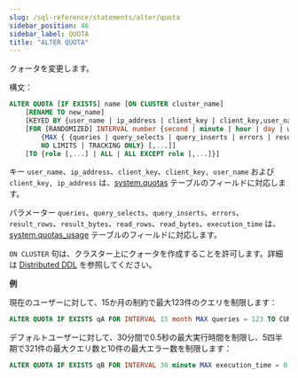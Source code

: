 ```yaml
---
slug: /sql-reference/statements/alter/quota
sidebar_position: 46
sidebar_label: QUOTA
title: "ALTER QUOTA"
---
```


クォータを変更します。

構文：

``` sql
ALTER QUOTA [IF EXISTS] name [ON CLUSTER cluster_name]
    [RENAME TO new_name]
    [KEYED BY {user_name | ip_address | client_key | client_key,user_name | client_key,ip_address} | NOT KEYED]
    [FOR [RANDOMIZED] INTERVAL number {second | minute | hour | day | week | month | quarter | year}
        {MAX { {queries | query_selects | query_inserts | errors | result_rows | result_bytes | read_rows | read_bytes | execution_time} = number } [,...] |
        NO LIMITS | TRACKING ONLY} [,...]]
    [TO {role [,...] | ALL | ALL EXCEPT role [,...]}]
```
キー `user_name`、`ip_address`、`client_key`、`client_key, user_name` および `client_key, ip_address` は、[system.quotas](../../../operations/system-tables/quotas.md) テーブルのフィールドに対応します。

パラメーター `queries`、`query_selects`、`query_inserts`、`errors`、`result_rows`、`result_bytes`、`read_rows`、`read_bytes`、`execution_time` は、[system.quotas_usage](../../../operations/system-tables/quotas_usage.md) テーブルのフィールドに対応します。

`ON CLUSTER` 句は、クラスター上にクォータを作成することを許可します。詳細は [Distributed DDL](../../../sql-reference/distributed-ddl.md) を参照してください。

**例**

現在のユーザーに対して、15か月の制約で最大123件のクエリを制限します：

``` sql
ALTER QUOTA IF EXISTS qA FOR INTERVAL 15 month MAX queries = 123 TO CURRENT_USER;
```

デフォルトユーザーに対して、30分間で0.5秒の最大実行時間を制限し、5四半期で321件の最大クエリ数と10件の最大エラー数を制限します：

``` sql
ALTER QUOTA IF EXISTS qB FOR INTERVAL 30 minute MAX execution_time = 0.5, FOR INTERVAL 5 quarter MAX queries = 321, errors = 10 TO default;
```
